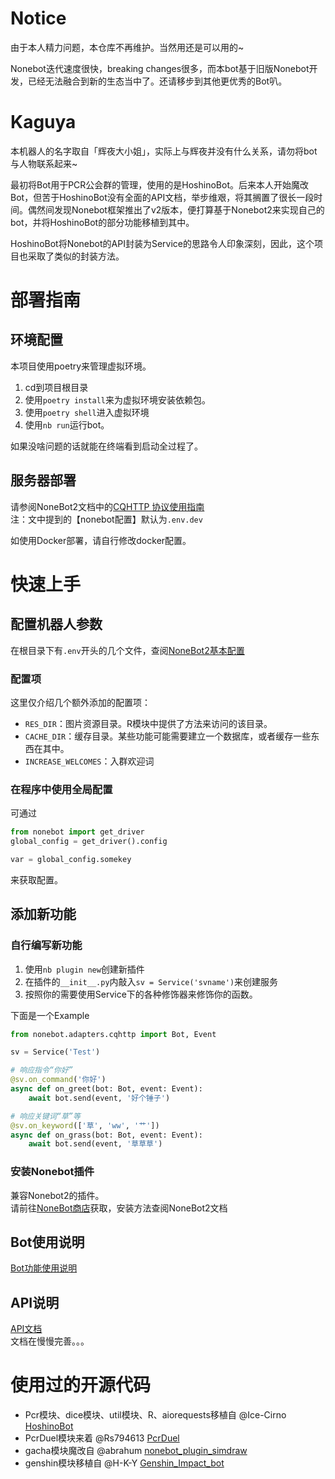 # Notice
由于本人精力问题，本仓库不再维护。当然用还是可以用的~

Nonebot迭代速度很快，breaking changes很多，而本bot基于旧版Nonebot开发，已经无法融合到新的生态当中了。还请移步到其他更优秀的Bot叭。

# Kaguya
本机器人的名字取自「辉夜大小姐」，实际上与辉夜并没有什么关系，请勿将bot与人物联系起来~           

最初将Bot用于PCR公会群的管理，使用的是HoshinoBot。后来本人开始魔改Bot，但苦于HoshinoBot没有全面的API文档，举步维艰，将其搁置了很长一段时间。偶然间发现Nonebot框架推出了v2版本，便打算基于Nonebot2来实现自己的bot，并将HoshinoBot的部分功能移植到其中。      

HoshinoBot将Nonebot的API封装为Service的思路令人印象深刻，因此，这个项目也采取了类似的封装方法。    



# 部署指南
## 环境配置
本项目使用poetry来管理虚拟环境。    
1. cd到项目根目录
2. 使用`poetry install`来为虚拟环境安装依赖包。
3. 使用`poetry shell`进入虚拟环境
4. 使用`nb run`运行bot。

如果没啥问题的话就能在终端看到启动全过程了。

## 服务器部署
请参阅NoneBot2文档中的[CQHTTP 协议使用指南](https://v2.nonebot.dev/guide/cqhttp-guide.html)    
注：文中提到的【nonebot配置】默认为`.env.dev`

如使用Docker部署，请自行修改docker配置。



# 快速上手
## 配置机器人参数
在根目录下有`.env`开头的几个文件，查阅[NoneBot2基本配置](https://v2.nonebot.dev/guide/basic-configuration.html)     
### 配置项
这里仅介绍几个额外添加的配置项：
- `RES_DIR`：图片资源目录。R模块中提供了方法来访问的该目录。
- `CACHE_DIR`：缓存目录。某些功能可能需要建立一个数据库，或者缓存一些东西在其中。
- `INCREASE_WELCOMES`：入群欢迎词

### 在程序中使用全局配置
可通过
```py
from nonebot import get_driver
global_config = get_driver().config

var = global_config.somekey
```
来获取配置。



## 添加新功能
### 自行编写新功能
1. 使用`nb plugin new`创建新插件
2. 在插件的`__init__.py`内敲入`sv = Service('svname')`来创建服务
3. 按照你的需要使用Service下的各种修饰器来修饰你的函数。

下面是一个Example
```python
from nonebot.adapters.cqhttp import Bot, Event

sv = Service('Test')

# 响应指令“你好”
@sv.on_command('你好')
async def on_greet(bot: Bot, event: Event):
    await bot.send(event, '好个锤子')

# 响应关键词“草”等
@sv.on_keyword(['草', 'ww', '艹'])
async def on_grass(bot: Bot, event: Event):
    await bot.send(event, '草草草')
```
### 安装Nonebot插件
兼容Nonebot2的插件。    
请前往[NoneBot商店](https://v2.nonebot.dev/store.html)获取，安装方法查阅NoneBot2文档


## Bot使用说明
[Bot功能使用说明](./docs/usage.md)

## API说明
[API文档](./docs/api.md)    
文档在慢慢完善。。。   



# 使用过的开源代码
- Pcr模块、dice模块、util模块、R、aiorequests移植自 @Ice-Cirno [HoshinoBot](https://github.com/Ice-Cirno/HoshinoBot/)
- PcrDuel模块来着 @Rs794613 [PcrDuel](https://github.com/Rs794613/PcrDuel)
- gacha模块魔改自 @abrahum [nonebot_plugin_simdraw](https://github.com/abrahum/nonebot_plugin_simdraw)
- genshin模块移植自 @H-K-Y [Genshin_Impact_bot](https://github.com/H-K-Y/Genshin_Impact_bot)
